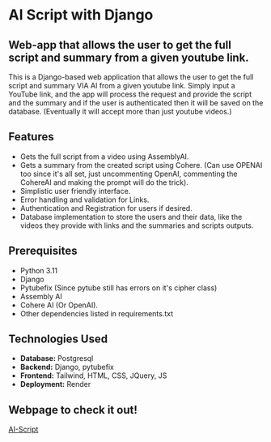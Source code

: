 # AI Script with Django

## Web-app that allows the user to get the full script and summary from a given youtube link.

This is a Django-based web application that allows the user to get the full script and summary VIA AI from a given youtube link. Simply input a YouTube link, and the app will process the request and provide the script and the summary and if the user is authenticated then it will be saved on the database. (Eventually it will accept more than just youtube videos.)

## Features

* Gets the full script from a video using AssemblyAI.
* Gets a summary from the created script using Cohere. (Can use OPENAI too since it's all set, just uncommenting OpenAI, commenting the CohereAI and making the prompt will do the trick).
* Simplistic user friendly interface.
* Error handling and validation for Links.
* Authentication and Registration for users if desired.
* Database implementation to store the users and their data, like the videos they provide with links and the summaries and scripts outputs.

## Prerequisites

* Python 3.11
* Django
* Pytubefix (Since pytube still has errors on it's cipher class)
* Assembly AI
* Cohere AI (Or OpenAI).
* Other dependencies listed in requirements.txt

## Technologies Used

* **Database:** Postgresql
* **Backend:** Django, pytubefix
* **Frontend:** Tailwind, HTML, CSS, JQuery, JS
* **Deployment:** Render

## Webpage to check it out!
[AI-Script](https://maximum-lynx-non-profit-14b62243.koyeb.app/)